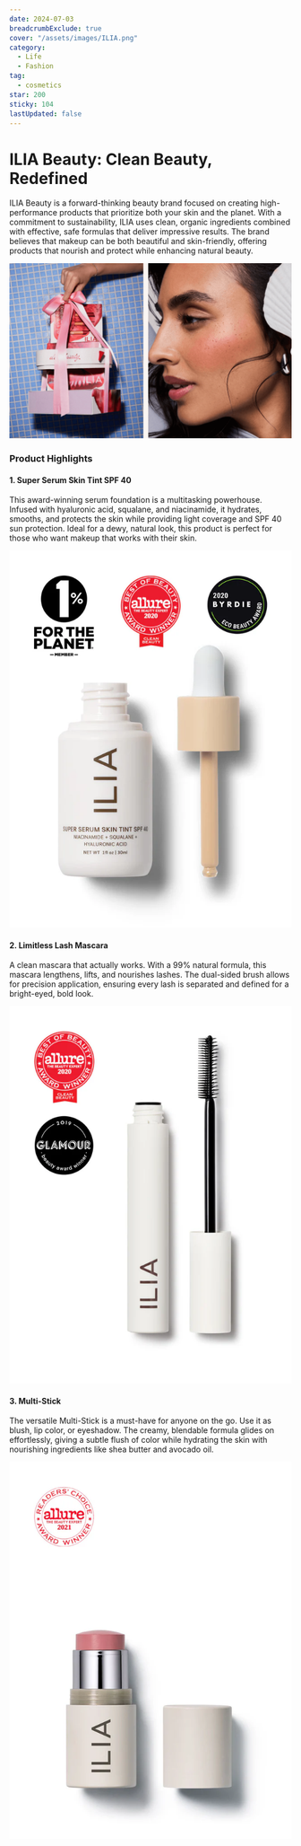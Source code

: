 ```yaml
---
date: 2024-07-03
breadcrumbExclude: true
cover: "/assets/images/ILIA.png"
category:
  - Life
  - Fashion
tag:
  - cosmetics
star: 200
sticky: 104
lastUpdated: false
---
```


# ILIA Beauty: Clean Beauty, Redefined

ILIA Beauty is a forward-thinking beauty brand focused on creating high-performance products that prioritize both your skin and the planet. With a commitment to sustainability, ILIA uses clean, organic ingredients combined with effective, safe formulas that deliver impressive results. The brand believes that makeup can be both beautiful and skin-friendly, offering products that nourish and protect while enhancing natural beauty.

![](image-12.png)

### Product Highlights

#### 1. **Super Serum Skin Tint SPF 40**
This award-winning serum foundation is a multitasking powerhouse. Infused with hyaluronic acid, squalane, and niacinamide, it hydrates, smooths, and protects the skin while providing light coverage and SPF 40 sun protection. Ideal for a dewy, natural look, this product is perfect for those who want makeup that works with their skin.

![Super Serum Skin Tint SPF 40](image-8.png)

#### 2. **Limitless Lash Mascara**
A clean mascara that actually works. With a 99% natural formula, this mascara lengthens, lifts, and nourishes lashes. The dual-sided brush allows for precision application, ensuring every lash is separated and defined for a bright-eyed, bold look.

![Limitless Lash Mascara](image-9.png)

#### 3. **Multi-Stick**
The versatile Multi-Stick is a must-have for anyone on the go. Use it as blush, lip color, or eyeshadow. The creamy, blendable formula glides on effortlessly, giving a subtle flush of color while hydrating the skin with nourishing ingredients like shea butter and avocado oil.

![Multi-Stick](image-11.png)

